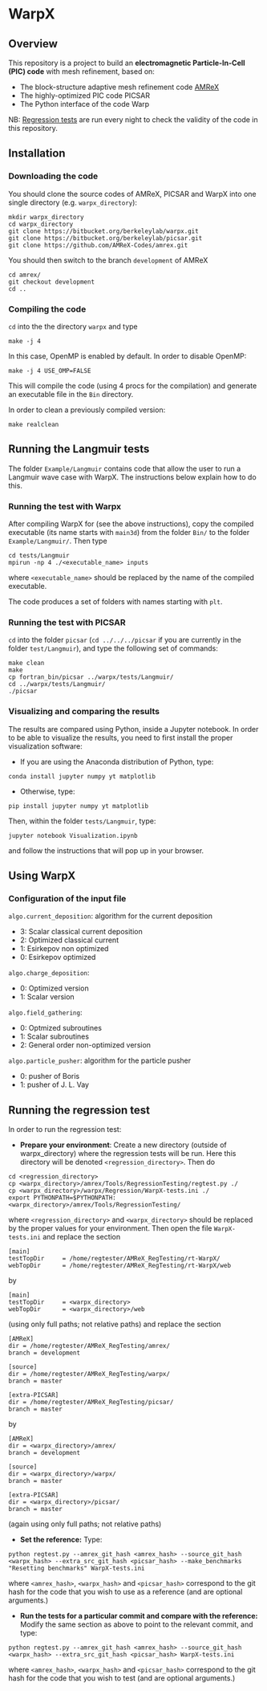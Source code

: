 # WarpX

## Overview

This repository is a project to build an **electromagnetic Particle-In-Cell (PIC) code** with mesh refinement, based on:

- The block-structure adaptive mesh refinement code [AMReX](https://bitbucket.org/berkeleylab/amrex)
- The highly-optimized PIC code PICSAR
- The Python interface of the code Warp

NB: [Regression tests](https://ccse.lbl.gov/pub/RegressionTesting/WarpX/) are run every night to check the validity of the code in this repository.

## Installation

### Downloading the code

You should clone the source codes of AMReX, PICSAR and WarpX into one single directory (e.g. `warpx_directory`):
```
mkdir warpx_directory
cd warpx_directory
git clone https://bitbucket.org/berkeleylab/warpx.git
git clone https://bitbucket.org/berkeleylab/picsar.git
git clone https://github.com/AMReX-Codes/amrex.git
```
You should then switch to the branch `development` of AMReX
```
cd amrex/
git checkout development
cd ..
```

### Compiling the code

`cd` into the the directory `warpx` and type
```
make -j 4
```
In this case, OpenMP is enabled by default. In order to disable OpenMP:
```
make -j 4 USE_OMP=FALSE
```
This will compile the code (using 4 procs for the compilation) and generate an executable file in the `Bin` directory.

In order to clean a previously compiled version:
```
make realclean
```

## Running the Langmuir tests

The folder `Example/Langmuir` contains code that allow the user
to run a Langmuir wave case with WarpX. The instructions below
explain how to do this.

### Running the test with Warpx

After compiling WarpX for (see the above instructions), copy the
compiled executable (its name starts with `main3d`) from the folder
`Bin/` to the folder
`Example/Langmuir/`. Then type
```
cd tests/Langmuir
mpirun -np 4 ./<executable_name> inputs
```
where `<executable_name>` should be replaced by the name of the
compiled executable.

The code produces a set of folders with names starting with `plt`.

### Running the test with PICSAR

`cd` into the folder `picsar` (`cd ../../../picsar` if you are
currently in the folder `test/Langmuir`), and type the following set
of commands:
```
make clean
make
cp fortran_bin/picsar ../warpx/tests/Langmuir/
cd ../warpx/tests/Langmuir/
./picsar
```

### Visualizing and comparing the results

The results are compared using Python, inside a Jupyter notebook. In
order to be able to visualize the results, you need to first install
the proper visualization software:

- If you are using the Anaconda distribution of Python, type:
```
conda install jupyter numpy yt matplotlib
```

- Otherwise, type:
```
pip install jupyter numpy yt matplotlib
```

Then, within the folder `tests/Langmuir`, type:
```
jupyter notebook Visualization.ipynb
```
and follow the instructions that will pop up in your browser.


## Using WarpX

### Configuration of the input file

`algo.current_deposition`: algorithm for the current deposition

 - 3: Scalar classical current deposition
 - 2: Optimized classical current
 - 1: Esirkepov non optimized
 - 0: Esirkepov optimized

`algo.charge_deposition`:

 - 0: Optimized version
 - 1: Scalar version

`algo.field_gathering`:

 - 0: Optmized subroutines
 - 1: Scalar subroutines
 - 2: General order non-optimized version

`algo.particle_pusher`: algorithm for the particle pusher

 - 0: pusher of Boris
 - 1: pusher of J. L. Vay


## Running the regression test

In order to run the regression test:

- **Prepare your environment**: Create a new directory (outside of warpx_directory) where the regression tests will be run. Here this directory will be denoted `<regression_directory>`. Then do
```
cd <regression_directory>
cp <warpx_directory>/amrex/Tools/RegressionTesting/regtest.py ./
cp <warpx_directory>/warpx/Regression/WarpX-tests.ini ./
export PYTHONPATH=$PYTHONPATH:<warpx_directory>/amrex/Tools/RegressionTesting/
```
where `<regression_directory>` and `<warpx_directory>` should be replaced by the proper values for your environment. Then open the file `WarpX-tests.ini` and replace the section
```
[main]
testTopDir     = /home/regtester/AMReX_RegTesting/rt-WarpX/
webTopDir      = /home/regtester/AMReX_RegTesting/rt-WarpX/web
```
by
```
[main]
testTopDir     = <warpx_directory>
webTopDir      = <warpx_directory>/web
```
(using only full paths; not relative paths) and replace the section
```
[AMReX]
dir = /home/regtester/AMReX_RegTesting/amrex/
branch = development

[source]
dir = /home/regtester/AMReX_RegTesting/warpx/
branch = master

[extra-PICSAR]
dir = /home/regtester/AMReX_RegTesting/picsar/
branch = master
```
by
```
[AMReX]
dir = <warpx_directory>/amrex/
branch = development

[source]
dir = <warpx_directory>/warpx/
branch = master

[extra-PICSAR]
dir = <warpx_directory>/picsar/
branch = master
```
(again using only full paths; not relative paths)

- **Set the reference:** Type:
```
python regtest.py --amrex_git_hash <amrex_hash> --source_git_hash <warpx_hash> --extra_src_git_hash <picsar_hash> --make_benchmarks "Resetting benchmarks" WarpX-tests.ini
```
where `<amrex_hash>`, `<warpx_hash>` and `<picsar_hash>` correspond to the git
hash for the code that you wish to use as a reference (and are optional arguments.)

- **Run the tests for a particular commit and compare with the reference:** Modify the same section as above to point to the relevant commit, and type:
```
python regtest.py --amrex_git_hash <amrex_hash> --source_git_hash <warpx_hash> --extra_src_git_hash <picsar_hash> WarpX-tests.ini
```
where `<amrex_hash>`, `<warpx_hash>` and `<picsar_hash>` correspond to the git
hash for the code that you wish to test (and are optional arguments.)
